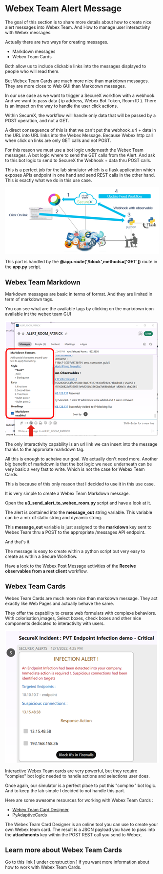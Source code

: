 # Webex Team Alert Message

The goal of this section is to share more details about how to create nice alert messages into Webex Team. And How to manage user interactivity with Webex messages.

Actually there are two ways for creating messages.

- Markdown messages
- Webex Team Cards

Both allow us to include clickable links into the messages displayed to people who will read them.

But Webex Team Cards are much more nice than markdown messages. They are more close to Web GUI than Markdown messages.

In our use case as we want to trigger a SecureX workflow with a webhook. And we want to pass data ( ip address, Webex Bot Token, Room ID ). There is an impact on the way to handle the user click actions.

Within SecureX, the workflow will handle only data that will be passed by a POST operation, and not a GET. 

A direct consequence of this is that we can't put the webhook_url + data in the URL into URL links into the Webex Message. Because Webex http call when click on links are only GET calls and not POST.

For this reason we must use a bot logic underneath the Webex Team messages. A bot logic where to send the GET calls from the Alert. And ask to this bot logic to send to SecureX the Webhook + data thru POST calls.

This is a perfect job for the lab simulator which is a flask application which exposes APIs endpoint in one hand and send REST calls in the other hand. This is exactly what we do in this use case.

![](assets/img/12.png)

This part is handled by the **@app.route('/block',methods=['GET'])** route in the **app.py** script.

## Webex Team Markdown

Markdown messages are basic in terms of format. And they are limited in term of markdown tags. 

You can see what are the available tags by clicking on the markdown icon available int the webex team GUI

![](assets/img/13.png)

The only interactivity capability is an url link we can insert into the message thanks to the approriate markdown tag.

All this is enough to acheive our goal. We actually don't need more. Another big benefit of markdown is that the bot logic we need underneath can be very basic a very fast to write. Which is not the case for Webex Team Cards.

This is because of this only reason that I decided to use it in this use case.

It is very simple to create a Webex Team Markdown message.

Open the **u3_send_alert_to_webex_room.py** script and have a look at it. 

The alert is contained into the **message_out** string variable. This variable can be a mix of static string and dynamic string.

This **message_out** variable is just assigned to the **markdown** key sent to Webex Team thru a POST to the appropriate /messages API endpoint.

And that's it.  

The message is easy to create within a python script but very easy to create as within a Secure Workflow.

Have a look to the Webex Post Message activities of the **Receive observables from a rest client** workflow.

## Webex Team Cards

Webex Team Cards are much more nice than markdown message. They act exactly like Web Pages and actually behave the same.

They offer the capability to create web formulars with complexe behaviors. With colorisation,images, Select boxes, check boxes and other nice components dedicated to interactivity with users.

![](assets/img/14.png)

Interactive Webex Team cards are very powerful, but they require "complex" bot logic needed to handle actions and selections user does.

Once again, our simulator is a perfect place to put this "complex" bot logic. And to keep the lab simple I decided to not handle this part.

Here are some awesome resources for working with Webex Team Cards :

- [Webex Team Card Designer ](https://developer.webex.com/buttons-and-cards-designer)
- [PyAdaptiveCards](https://developer.cisco.com/codeexchange/github/repo/CiscoSE/pyadaptivecards)

The Webex Team Card Designer is an online tool you can use to create your own Webex team card. The result is a JSON payload you have to pass into the **attachments** key within the POST REST call you send to Webex.

## Learn more about Webex Team Cards

Go to this link [ under construction ] if you want more information about how to work with Webex Team Cards.